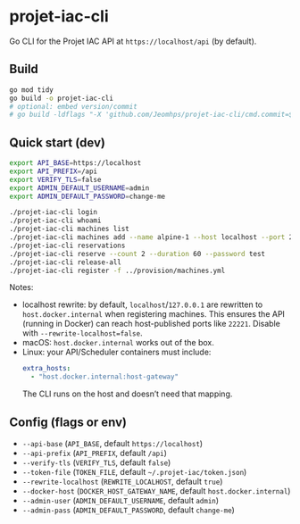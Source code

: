 # projet-iac-cli

Go CLI for the Projet IAC API at `https://localhost/api` (by default).

## Build

```bash
go mod tidy
go build -o projet-iac-cli
# optional: embed version/commit
# go build -ldflags "-X 'github.com/Jeomhps/projet-iac-cli/cmd.commit=$(git rev-parse --short HEAD)'" -o projet-iac-cli
```

## Quick start (dev)

```bash
export API_BASE=https://localhost
export API_PREFIX=/api
export VERIFY_TLS=false
export ADMIN_DEFAULT_USERNAME=admin
export ADMIN_DEFAULT_PASSWORD=change-me

./projet-iac-cli login
./projet-iac-cli whoami
./projet-iac-cli machines list
./projet-iac-cli machines add --name alpine-1 --host localhost --port 22221 --user root --password test
./projet-iac-cli reservations
./projet-iac-cli reserve --count 2 --duration 60 --password test
./projet-iac-cli release-all
./projet-iac-cli register -f ../provision/machines.yml
```

Notes:
- localhost rewrite: by default, `localhost`/`127.0.0.1` are rewritten to `host.docker.internal` when registering machines. This ensures the API (running in Docker) can reach host-published ports like `22221`. Disable with `--rewrite-localhost=false`.
- macOS: `host.docker.internal` works out of the box.
- Linux: your API/Scheduler containers must include:
  ```yaml
  extra_hosts:
    - "host.docker.internal:host-gateway"
  ```
  The CLI runs on the host and doesn’t need that mapping.

## Config (flags or env)

- `--api-base` (`API_BASE`, default `https://localhost`)
- `--api-prefix` (`API_PREFIX`, default `/api`)
- `--verify-tls` (`VERIFY_TLS`, default `false`)
- `--token-file` (`TOKEN_FILE`, default `~/.projet-iac/token.json`)
- `--rewrite-localhost` (`REWRITE_LOCALHOST`, default `true`)
- `--docker-host` (`DOCKER_HOST_GATEWAY_NAME`, default `host.docker.internal`)
- `--admin-user` (`ADMIN_DEFAULT_USERNAME`, default `admin`)
- `--admin-pass` (`ADMIN_DEFAULT_PASSWORD`, default `change-me`)

